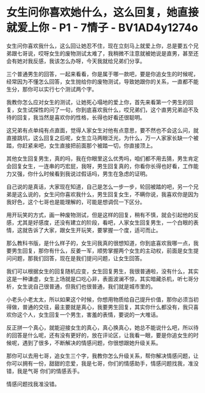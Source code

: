 # 女生问你喜欢她什么，这么回复，她直接就爱上你 - P1 - 7情子 - BV1AD4y1274o

女生问你喜欢我什么，这么回让她忍不住，现在立刻马上就爱上你，总是要五个兄弟跟七哥说，哎呀女生的废物测试太难了，我稍微不注意就被她说是直男，甚至还会有她对我反感，我该怎么办呀，今天我就给兄弟们分享。

三个普通男生的回答，一起来看看，你是属于哪一款吧，要是你追女生的时候呢，经常因为不懂怎么回答，女生抛给你的废物测试，导致她跟你的关系，一直都不能生分，那你可以实行七个测试两个字。

我教你怎么应对女生的测试，让她死心塌地的爱上你，首先来看第一个男生的回复，女生试探性的问了一句，你到底喜欢我什么，哎兄弟们，这个直男兄弟迫不及待的回复，我当然是喜欢你的性格，长得也好看还很聪明。

这兄弟有点单纯有点直面，觉得人家女生对他有点意思，要不然也不会这么问，就直接跳坑，这么回复之后呢，女生立马两眼泛光，为什么，万一人家家长缺一个被踏，你赶紧来吧，女生直接把前面那个被踏一切，你直接顶上。

其他女生回复男生，真的吗，我在你眼里这么优秀吗，咱们都不用去猜，男生肯定会回复女生，一连串的巧宏屁，我呀，男生回复真的，你看你长得也好看，工作能力又强，你什么时候看到我说过假话吗，男生在急虑的证明。

自己说的是真话，大家现在知道，自己是怎么一步一步，轮回被踏的吧，另一个兄弟是这么说的，女生问你喜欢我什么，男生回复女生，不瞒你说，我喜欢你是因为我好色，这个七哥也是能理解的，可能是想调侃一下区分。

用开玩笑的方式，画一种废物测试，但是这样的回复，稍有不慎，就会引起他的反感，尤其是好感度，还没有建立的阶段，看吧，人家女生回复男生，一个白眼的表情，这就告诉了大家，跟女生开玩笑，要掌握一个度，适可而止。

那么教科书版，是什么样子的，女生问我真的很想知道，你到底喜欢我哪一点，我要男生回复，那你有什么，反姜一军，顺势掌握两个女生的主动权，前面是女生提问问题，那我们回答，现在是我们提问问题，让女生回答。

我们可以根据女生的回复随机应变，女生回复男生，我很普通啦，没有什么，其实这是一种谦虚，女生上场就是口吃心非，表面波澜不惊，其实暗藏杀机，听七哥分析，女生说自己很普通，但我们也很普通，我们就是城市里的。

小老头小老太太，所以如果这个时候，你想用物质给自己提升价值，那你必须当初得做，普通的交往，最主要就是真心，我要男生回复，其实你什么都没有，我只喜欢你这个人，女生回复一个男生，害羞的表情，要说的一大堆话。

反正拼一个真心，就能迎接女生的真心，真心换真心，她总不能说什么吧，所以待的回答是什么呢，还有没有更好的，放在评论区，让我看一眼，要是你追女生的时候呢，遇到了很多，不断解决的情感问题，你很想跟她升级关系。

那你可以去用七哥，追女生三个字，我教你怎么升级关系，帮你解决情感问题，让你可以拥有一份，甜甜的恋爱，我是七哥，你们的情感助手，情感问题找我，准没错，我是气哥 你们的情感丢手。

情感问题找我准没错。
